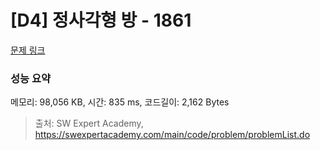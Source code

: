 # [D4] 정사각형 방 - 1861 

[문제 링크](https://swexpertacademy.com/main/code/problem/problemDetail.do?contestProbId=AV5LtJYKDzsDFAXc) 

### 성능 요약

메모리: 98,056 KB, 시간: 835 ms, 코드길이: 2,162 Bytes



> 출처: SW Expert Academy, https://swexpertacademy.com/main/code/problem/problemList.do